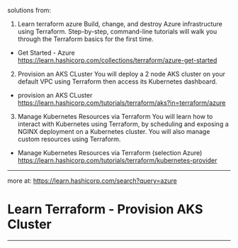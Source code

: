 solutions from:


1) Learn terraform azure
Build, change, and destroy Azure infrastructure using Terraform. Step-by-step, command-line tutorials will walk you through the Terraform basics for the first time.
* Get Started - Azure https://learn.hashicorp.com/collections/terraform/azure-get-started


2) Provision an AKS CLuster
You will deploy a 2 node AKS cluster on your default VPC using Terraform then access its Kubernetes dashboard.
* provision an AKS CLuster
https://learn.hashicorp.com/tutorials/terraform/aks?in=terraform/azure


3) Manage Kubernetes Resources via Terraform
You will learn how to interact with Kubernetes using Terraform, by scheduling and exposing a NGINX deployment on a Kubernetes cluster. You will also manage custom resources using Terraform.
* Manage Kubernetes Resources via Terraform (selection Azure)
https://learn.hashicorp.com/tutorials/terraform/kubernetes-provider

----------------------------------------------------
more at:
https://learn.hashicorp.com/search?query=azure
# Learn Terraform - Provision AKS Cluster
----------------------------------------------------
